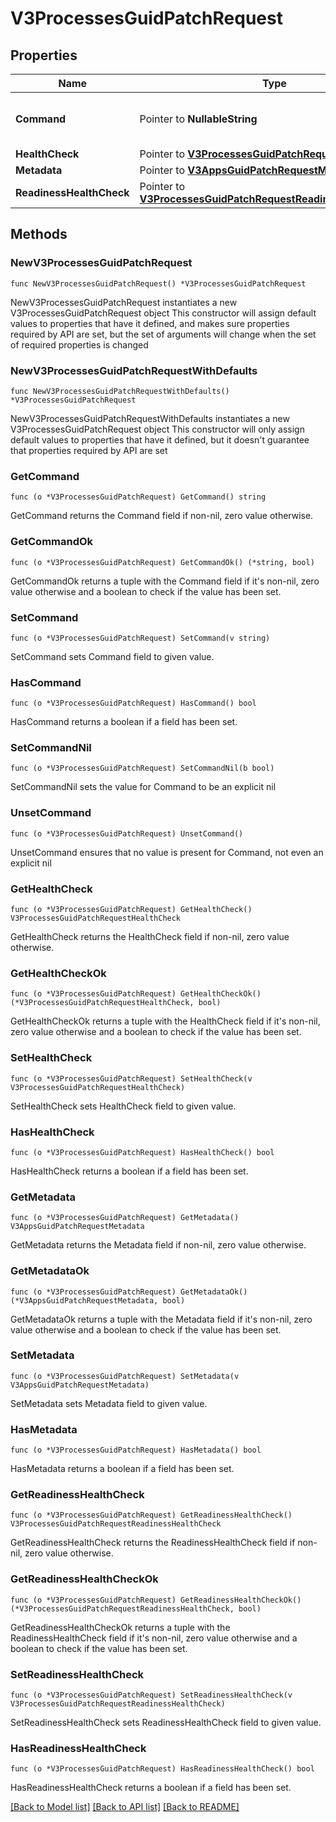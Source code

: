 # V3ProcessesGuidPatchRequest

## Properties

Name | Type | Description | Notes
------------ | ------------- | ------------- | -------------
**Command** | Pointer to **NullableString** | Start command for the process | [optional] 
**HealthCheck** | Pointer to [**V3ProcessesGuidPatchRequestHealthCheck**](V3ProcessesGuidPatchRequestHealthCheck.md) |  | [optional] 
**Metadata** | Pointer to [**V3AppsGuidPatchRequestMetadata**](V3AppsGuidPatchRequestMetadata.md) |  | [optional] 
**ReadinessHealthCheck** | Pointer to [**V3ProcessesGuidPatchRequestReadinessHealthCheck**](V3ProcessesGuidPatchRequestReadinessHealthCheck.md) |  | [optional] 

## Methods

### NewV3ProcessesGuidPatchRequest

`func NewV3ProcessesGuidPatchRequest() *V3ProcessesGuidPatchRequest`

NewV3ProcessesGuidPatchRequest instantiates a new V3ProcessesGuidPatchRequest object
This constructor will assign default values to properties that have it defined,
and makes sure properties required by API are set, but the set of arguments
will change when the set of required properties is changed

### NewV3ProcessesGuidPatchRequestWithDefaults

`func NewV3ProcessesGuidPatchRequestWithDefaults() *V3ProcessesGuidPatchRequest`

NewV3ProcessesGuidPatchRequestWithDefaults instantiates a new V3ProcessesGuidPatchRequest object
This constructor will only assign default values to properties that have it defined,
but it doesn't guarantee that properties required by API are set

### GetCommand

`func (o *V3ProcessesGuidPatchRequest) GetCommand() string`

GetCommand returns the Command field if non-nil, zero value otherwise.

### GetCommandOk

`func (o *V3ProcessesGuidPatchRequest) GetCommandOk() (*string, bool)`

GetCommandOk returns a tuple with the Command field if it's non-nil, zero value otherwise
and a boolean to check if the value has been set.

### SetCommand

`func (o *V3ProcessesGuidPatchRequest) SetCommand(v string)`

SetCommand sets Command field to given value.

### HasCommand

`func (o *V3ProcessesGuidPatchRequest) HasCommand() bool`

HasCommand returns a boolean if a field has been set.

### SetCommandNil

`func (o *V3ProcessesGuidPatchRequest) SetCommandNil(b bool)`

 SetCommandNil sets the value for Command to be an explicit nil

### UnsetCommand
`func (o *V3ProcessesGuidPatchRequest) UnsetCommand()`

UnsetCommand ensures that no value is present for Command, not even an explicit nil
### GetHealthCheck

`func (o *V3ProcessesGuidPatchRequest) GetHealthCheck() V3ProcessesGuidPatchRequestHealthCheck`

GetHealthCheck returns the HealthCheck field if non-nil, zero value otherwise.

### GetHealthCheckOk

`func (o *V3ProcessesGuidPatchRequest) GetHealthCheckOk() (*V3ProcessesGuidPatchRequestHealthCheck, bool)`

GetHealthCheckOk returns a tuple with the HealthCheck field if it's non-nil, zero value otherwise
and a boolean to check if the value has been set.

### SetHealthCheck

`func (o *V3ProcessesGuidPatchRequest) SetHealthCheck(v V3ProcessesGuidPatchRequestHealthCheck)`

SetHealthCheck sets HealthCheck field to given value.

### HasHealthCheck

`func (o *V3ProcessesGuidPatchRequest) HasHealthCheck() bool`

HasHealthCheck returns a boolean if a field has been set.

### GetMetadata

`func (o *V3ProcessesGuidPatchRequest) GetMetadata() V3AppsGuidPatchRequestMetadata`

GetMetadata returns the Metadata field if non-nil, zero value otherwise.

### GetMetadataOk

`func (o *V3ProcessesGuidPatchRequest) GetMetadataOk() (*V3AppsGuidPatchRequestMetadata, bool)`

GetMetadataOk returns a tuple with the Metadata field if it's non-nil, zero value otherwise
and a boolean to check if the value has been set.

### SetMetadata

`func (o *V3ProcessesGuidPatchRequest) SetMetadata(v V3AppsGuidPatchRequestMetadata)`

SetMetadata sets Metadata field to given value.

### HasMetadata

`func (o *V3ProcessesGuidPatchRequest) HasMetadata() bool`

HasMetadata returns a boolean if a field has been set.

### GetReadinessHealthCheck

`func (o *V3ProcessesGuidPatchRequest) GetReadinessHealthCheck() V3ProcessesGuidPatchRequestReadinessHealthCheck`

GetReadinessHealthCheck returns the ReadinessHealthCheck field if non-nil, zero value otherwise.

### GetReadinessHealthCheckOk

`func (o *V3ProcessesGuidPatchRequest) GetReadinessHealthCheckOk() (*V3ProcessesGuidPatchRequestReadinessHealthCheck, bool)`

GetReadinessHealthCheckOk returns a tuple with the ReadinessHealthCheck field if it's non-nil, zero value otherwise
and a boolean to check if the value has been set.

### SetReadinessHealthCheck

`func (o *V3ProcessesGuidPatchRequest) SetReadinessHealthCheck(v V3ProcessesGuidPatchRequestReadinessHealthCheck)`

SetReadinessHealthCheck sets ReadinessHealthCheck field to given value.

### HasReadinessHealthCheck

`func (o *V3ProcessesGuidPatchRequest) HasReadinessHealthCheck() bool`

HasReadinessHealthCheck returns a boolean if a field has been set.


[[Back to Model list]](../README.md#documentation-for-models) [[Back to API list]](../README.md#documentation-for-api-endpoints) [[Back to README]](../README.md)


